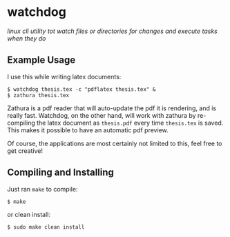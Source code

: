 # watchdog
_linux cli utility tot watch files or directories for changes and execute tasks when they do_

## Example Usage

I use this while writing latex documents:
```
$ watchdog thesis.tex -c "pdflatex thesis.tex" &
$ zathura thesis.tex
```

Zathura is a pdf reader that will auto-update the pdf it is rendering, and is really fast.
Watchdog, on the other hand, will work with zathura by re-compiling the latex document as `thesis.pdf` every time `thesis.tex` is saved.
This makes it possible to have an automatic pdf preview.

Of course, the applications are most certainly not limited to this, feel free to get creative!

## Compiling and Installing

Just ran `make` to compile:
```
$ make
```

or clean install:
```
$ sudo make clean install
```
